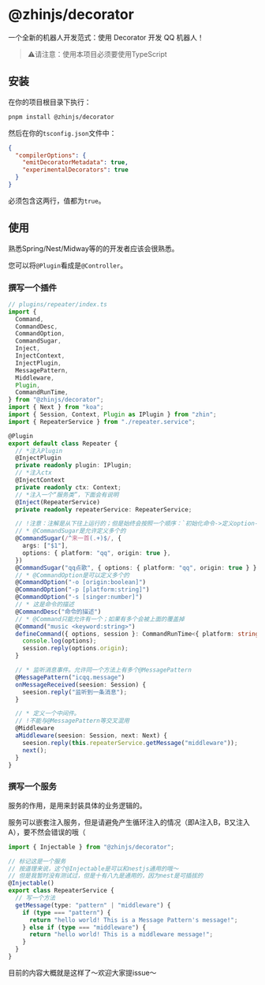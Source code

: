 # @zhinjs/decorator

一个全新的机器人开发范式：使用 Decorator 开发 QQ 机器人！

> ⚠️请注意：使用本项目必须要使用TypeScript

## 安装

在你的项目根目录下执行：

```bash
pnpm install @zhinjs/decorator
```

然后在你的`tsconfig.json`文件中：

```json
{
  "compilerOptions": {
    "emitDecoratorMetadata": true,
    "experimentalDecorators": true
  }
}
```

必须包含这两行，值都为`true`。

## 使用

熟悉Spring/Nest/Midway等的的开发者应该会很熟悉。

您可以将`@Plugin`看成是`@Controller`。

### 撰写一个插件

```typescript
// plugins/repeater/index.ts
import {
  Command,
  CommandDesc,
  CommandOption,
  CommandSugar,
  Inject,
  InjectContext,
  InjectPlugin,
  MessagePattern,
  Middleware,
  Plugin,
  CommandRunTime,
} from "@zhinjs/decorator";
import { Next } from "koa";
import { Session, Context, Plugin as IPlugin } from "zhin";
import { RepeaterService } from "./repeater.service";

@Plugin
export default class Repeater {
  // *注入Plugin
  @InjectPlugin
  private readonly plugin: IPlugin;
  // *注入ctx
  @InjectContext
  private readonly ctx: Context;
  // *注入一个“服务类”，下面会有说明
  @Inject(RepeaterService)
  private readonly repeaterService: RepeaterService;

  // !注意：注解是从下往上运行的；但是始终会按照一个顺序：`初始化命令->定义option->定义sugar->执行action`
  // * @CommandSugar是允许定义多个的
  @CommandSugar(/^来一首(.+)$/, {
    args: ["$1"],
    options: { platform: "qq", origin: true },
  })
  @CommandSugar("qq点歌", { options: { platform: "qq", origin: true } })
  // * @CommandOption是可以定义多个的
  @CommandOption("-o [origin:boolean]")
  @CommandOption("-p [platform:string]")
  @CommandOption("-s [singer:number]")
  // * 这是命令的描述
  @CommandDesc("命令的描述")
  // * @Command只能允许有一个；如果有多个会被上面的覆盖掉
  @Command("music <keyword:string>")
  defineCommand({ options, session }: CommandRunTime<{ platform: string; origin: boolean }>, keyword: string) {
    console.log(options);
    session.reply(options.origin);
  }

  // * 监听消息事件。允许同一个方法上有多个@MessagePattern
  @MessagePattern("icqq.message")
  onMessageReceived(seesion: Session) {
    seesion.reply("监听到一条消息");
  }

  // * 定义一个中间件。
  // !不能与@MessagePattern等交叉混用
  @Middleware
  aMiddleware(seesion: Session, next: Next) {
    seesion.reply(this.repeaterService.getMessage("middleware"));
    next();
  }
}
```

### 撰写一个服务

服务的作用，是用来封装具体的业务逻辑的。

服务可以嵌套注入服务，但是请避免产生循环注入的情况（即A注入B，B又注入A），要不然会错误的哦（

```typescript
import { Injectable } from "@zhinjs/decorator";

// 标记这是一个服务
// 按道理来说，这个@Injectable是可以和nestjs通用的哦～
// 但是我暂时没有测试过，但是十有八九是通用的，因为nest是可插拔的
@Injectable()
export class RepeaterService {
  // 写一个方法
  getMessage(type: "pattern" | "middleware") {
    if (type === "pattern") {
      return "hello world! This is a Message Pattern's message!";
    } else if (type === "middleware") {
      return "hello world! This is a middleware message!";
    }
  }
}
```

目前的内容大概就是这样了～欢迎大家提issue～
